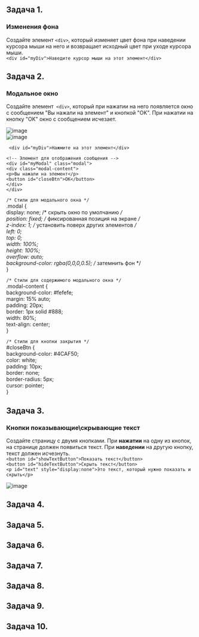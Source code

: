 ## Задача 1.   
### Изменения фона  
Создайте элемент `<div>`, который изменяет цвет фона при наведении курсора мыши на него и возвращает исходный цвет при уходе курсора мыши.  
`<div id="myDiv">Наведите курсор мыши на этот элемент</div>`  

## Задача 2.   
### Модальное окно  
Создайте элемент` <div>`, который при нажатии на него появляется окно с сообщением "Вы нажали на элемент" и кнопкой "OK". При нажатии на кнопку "OK" окно с сообщением исчезает.  

![image](https://user-images.githubusercontent.com/113675674/221542044-138b134d-985b-4f65-86ad-5dd64d9043a4.png)  
![image](https://user-images.githubusercontent.com/113675674/221542115-60341653-8e0f-4d2f-b400-718fef3b2952.png)  


 ` <div id="myDiv">Нажмите на этот элемент</div>`  

`<!-- Элемент для отображения сообщения -->`  
`<div id="myModal" class="modal">`  
  `<div class="modal-content">`  
    `<p>Вы нажали на элемент</p>`  
    `<button id="closeBtn">OK</button>`  
  `</div>`  
`</div>`  

`/* Стили для модального окна */`  
.modal {  
  display: none; /* скрыть окно по умолчанию */  
  position: fixed; /* фиксированная позиция на экране */  
  z-index: 1; /* установить поверх других элементов */  
  left: 0;  
  top: 0;  
  width: 100%;  
  height: 100%;  
  overflow: auto;  
  background-color: rgba(0,0,0,0.5); /* затемнить фон */  
}  

`/* Стили для содержимого модального окна */`  
.modal-content {  
  background-color: #fefefe;  
  margin: 15% auto;  
  padding: 20px;  
  border: 1px solid #888;  
  width: 80%;  
  text-align: center;  
}  

`/* Стили для кнопки закрытия */`  
#closeBtn {  
  background-color: #4CAF50;  
  color: white;  
  padding: 10px;  
  border: none;  
  border-radius: 5px;  
  cursor: pointer;  
}  

## Задача 3.   
### Кнопки показывающие\скрывающие текст  
Создайте страницу с двумя кнопками. При **нажатии** на одну из кнопок, на странице должен появиться текст. При **наведении** на другую кнопку, текст должен исчезнуть.  
`<button id="showTextButton">Показать текст</button>`  
`<button id="hideTextButton">Скрыть текст</button>`  
`<p id="text" style="display:none">Это текст, который нужно показать и скрыть</p>`   

![image](https://user-images.githubusercontent.com/113675674/221579873-1b9cec38-b7b6-48e4-82af-947a2f956a30.png)  


## Задача 4.   
### 

## Задача 5.   
### 

## Задача 6.   
### 

## Задача 7.   
### 

## Задача 8.   
### 

## Задача 9.   
### 

## Задача 10.   
### 
